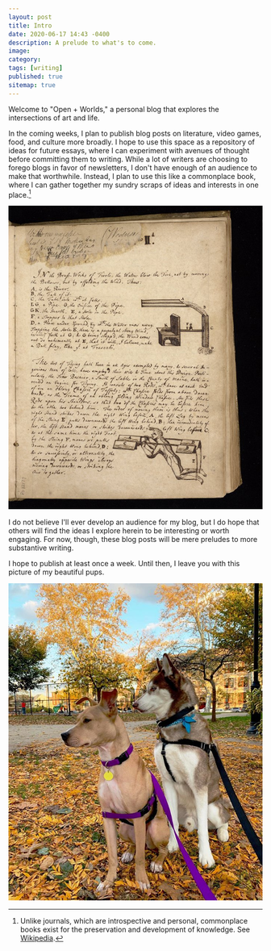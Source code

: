 ```yaml
---
layout: post
title: Intro
date: 2020-06-17 14:43 -0400
description: A prelude to what's to come.
image: 
category: 
tags: [writing]
published: true
sitemap: true
---
```

Welcome to "Open + Worlds," a personal blog that explores the intersections of art and life.

In the coming weeks, I plan to publish blog posts on literature, video games, food, and culture more broadly. I hope to use this space as a repository of ideas for future essays, where I can experiment with avenues of thought before committing them to writing. While a lot of writers are choosing to forego blogs in favor of newsletters, I don't have enough of an audience to make that worthwhile. Instead, I plan to use this like a commonplace book, where I can gather together my sundry scraps of ideas and interests in one place.[^1]

![Fol. 1r., Ms. Codex 782, from a commonplace book, Kislak Center for Special Collections, Rare Books and Manuscripts University of Pennsylvania.](/assets/img/commonplace.jpeg)

I do not believe I'll ever develop an audience for my blog, but I do hope that others will find the ideas I explore herein to be interesting or worth engaging. For now, though, these blog posts will be mere preludes to more substantive writing.

I hope to publish at least once a week. Until then, I leave you with this picture of my beautiful pups.

![A picture of my two adopted dogs, Eliot (a pit-bull mix) and Ruskin (a husky).](/assets/img/puppies.jpg)

[^1]: Unlike journals, which are introspective and personal, commonplace books exist for the preservation and development of knowledge. See [Wikipedia](https://en.wikipedia.org/wiki/Commonplace_book).